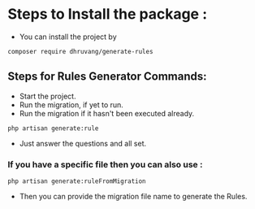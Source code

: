 # Steps to Install the package :

- You can install the project by
```angular2html
composer require dhruvang/generate-rules
```

## Steps for Rules Generator Commands: 

- Start the project.
- Run the migration, if yet to run. 
- Run the migration if it hasn't been executed already.

```
php artisan generate:rule
```
 - Just answer the questions and all set.

### If you have a specific file then you can also use : 

```
php artisan generate:ruleFromMigration
```

- Then you can provide the migration file name to generate the Rules.
